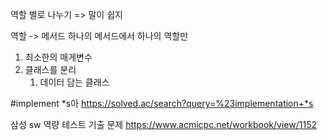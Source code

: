 역할 별로 나누기 => 말이 쉽지 

역할 -> 메서드 
하나의 메서드에서 하나의 역할만 
1. 최소한의 매게변수 
2. 클래스를 분리
   1. 데이터 담는 클래스

#implement *s아
https://solved.ac/search?query=%23implementation+*s

삼성 sw 역량 테스트 기출 문제
https://www.acmicpc.net/workbook/view/1152

